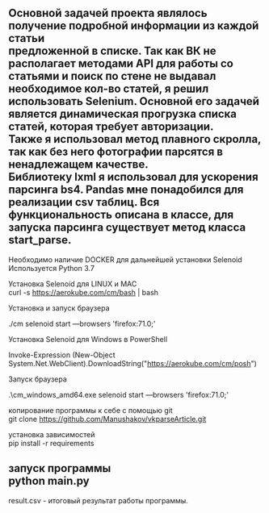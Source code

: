 Основной задачей проекта являлось получение подробной информации из каждой статьи \
предложенной в списке. Так как ВК не располагает методами API для работы со статьями и поиск по стене не выдавал необходимое кол-во статей, я решил использовать Selenium. Основной его задачей является динамическая прогрузка списка статей, которая требует авторизации. \
Также я использовал метод плавного скролла, так как без него фотографии парсятся в ненадлежащем качестве. \
Библиотеку lxml я использовал для ускорения парсинга bs4. Pandas мне понадобился для реализации csv таблиц.
Вся функциональность описана в классе, для запуска парсинга существует метод класса start_parse.
---
Необходимо наличие DOCKER для дальнейшей установки Selenoid
Используется Python 3.7

Установка Selenoid для LINUX и MAC\
curl -s https://aerokube.com/cm/bash | bash 

Установка и запуск браузера

./cm selenoid start —browsers 'firefox:71.0;'

Установка Selenoid для Windows в PowerShell

Invoke-Expression (New-Object System.Net.WebClient).DownloadString("https://aerokube.com/cm/posh")

Запуск браузера

.\cm_windows_amd64.exe selenoid start —browsers 'firefox:71.0;'

копирование программы к себе с помощью git\
git clone https://github.com/Manushakov/vkparseArticle.git

установка зависимостей\
pip install -r requirements

запуск программы\
python main.py
---
result.csv - итоговый результат работы программы.

